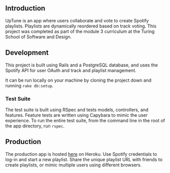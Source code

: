 ## Introduction

UpTune is an app where users collaborate and vote to create Spotify playlists. Playlists are dynamically reordered based on track voting. This project was completed as part of the module 3 curriculum at the Turing School of Software and Design. 

## Development

This project is built using Rails and a PostgreSQL database, and uses the Spotify API for user OAuth and track and playlist management.

It can be run locally on your machine by cloning the project down and running ```rake db:setup```.

### Test Suite
The test suite is built using RSpec and tests models, controllers, and features. Feature tests are written using Capybara to mimic the user experience. To run the entire test suite, from the command line in the root of the app directory, run ```rspec```.

## Production

The production app is hosted [here](uptune.herokuapp.com) on Heroku.
Use Spotify credentials to log-in and start a new playlist. Share the unique playlist URL with friends to create playlists, or mimic multiple users using different browsers.
